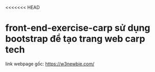 <<<<<<< HEAD
# front-end-exercise-carp sử dụng bootstrap để tạo trang web carp tech
link webpage gốc: https://w3newbie.com/
